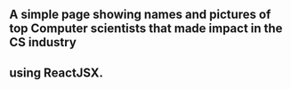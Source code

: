 ## A simple page showing names and pictures of top Computer scientists  that made impact in the CS industry
## using ReactJSX.


